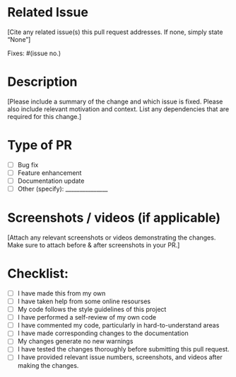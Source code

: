 # Related Issue

[Cite any related issue(s) this pull request addresses. If none, simply state “None”]

Fixes:  #(issue no.)

# Description

[Please include a summary of the change and which issue is fixed. Please also include relevant motivation and context. List any dependencies that are required for this change.]

<!---give the issue number you fixed----->

# Type of PR

- [ ] Bug fix
- [ ] Feature enhancement
- [ ] Documentation update
- [ ] Other (specify): _______________

# Screenshots / videos (if applicable)
[Attach any relevant screenshots or videos demonstrating the changes. Make sure to attach before & after screenshots in your PR.]

# Checklist:

<!----Please delete options that are not relevant.And in order to tick the check box just but x inside them for example [x] like this----->
- [ ] I have made this from my own
- [ ] I have taken help from some online resourses 
- [ ] My code follows the style guidelines of this project
- [ ] I have performed a self-review of my own code
- [ ] I have commented my code, particularly in hard-to-understand areas
- [ ] I have made corresponding changes to the documentation
- [ ] My changes generate no new warnings
- [ ] I have tested the changes thoroughly before submitting this pull request.
- [ ] I have provided relevant issue numbers, screenshots, and videos after making the changes.
